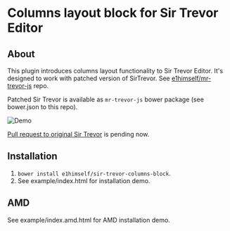 Columns layout block for Sir Trevor Editor
==========================================

About
-----

This plugin introduces columns layout functionality to Sir Trevor Editor. 
It's designed to work with patched version of SirTrevor.
See [e1himself/mr-trevor-js](https://github.com/e1himself/mr-trevor-js) repo.

Patched Sir Trevor is available as `mr-trevor-js` bower package (see bower.json to this repo).  

![Demo](example/demo.gif)

[Pull request to original Sir Trevor](https://github.com/madebymany/sir-trevor-js/pull/297) is pending now.
 

Installation
------------

1. `bower install e1himself/sir-trevor-columns-block`.
2. See example/index.html for installation demo.

AMD
---

See example/index.amd.html for AMD installation demo.